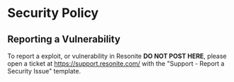 # Security Policy
## Reporting a Vulnerability

To report a exploit, or vulnerability in Resonite **DO NOT POST HERE**, please open a ticket at https://support.resonite.com/ with the "Support - Report a Security Issue" template.
